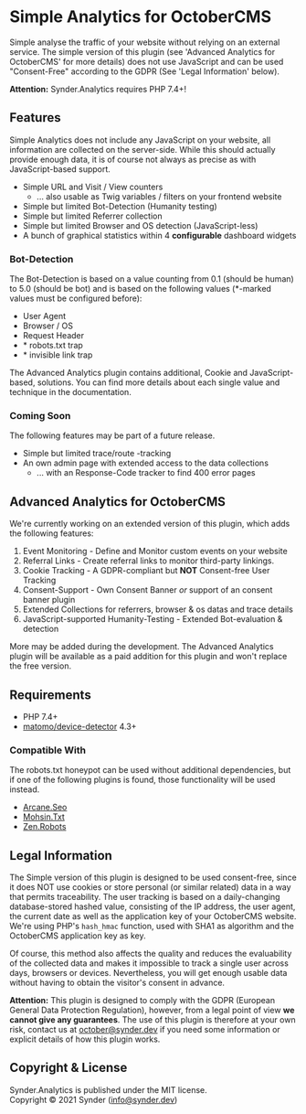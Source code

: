 Simple Analytics for OctoberCMS
===============================

Simple analyse the traffic of your website without relying on an external service. The simple
version of this plugin (see 'Advanced Analytics for OctoberCMS' for more details) does not use 
JavaScript and can be used "Consent-Free" according to the GDPR (See 'Legal Information' below).

**Attention:** Synder.Analytics requires PHP 7.4+!


Features
--------

Simple Analytics does not include any JavaScript on your website, all information are collected on
the server-side. While this should actually provide enough data, it is of course not always as
precise as with JavaScript-based support.

-   Simple URL and Visit / View counters
    -   ... also usable as Twig variables / filters on your frontend website
-   Simple but limited Bot-Detection (Humanity testing)
-   Simple but limited Referrer collection
-   Simple but limited Browser and OS detection (JavaScript-less)
-   A bunch of graphical statistics within 4 **configurable** dashboard widgets


### Bot-Detection

The Bot-Detection is based on a value counting from 0.1 (should be human) to 5.0 (should be bot)
and is based on the following values (*-marked values must be configured before):

-   User Agent
-   Browser / OS
-	Request Header
-   \* robots.txt trap
-   \* invisible link trap

The Advanced Analytics plugin contains additional, Cookie and JavaScript-based, solutions. You can 
find more details about each single value and technique in the documentation.


### Coming Soon

The following features may be part of a future release.

-   Simple but limited trace/route -tracking
-   An own admin page with extended access to the data collections
    -   ... with an Response-Code tracker to find 400 error pages


Advanced Analytics for OctoberCMS
---------------------------------

We're currently working on an extended version of this plugin, which adds the following features:

1.  Event Monitoring - Define and Monitor custom events on your website
2.  Referral Links - Create referral links to monitor third-party linkings.
3.  Cookie Tracking - A GDPR-compliant but **NOT** Consent-free User Tracking
4.  Consent-Support - Own Consent Banner _or_ support of an consent banner plugin
5.  Extended Collections for referrers, browser & os datas and trace details
6.  JavaScript-supported Humanity-Testing - Extended Bot-evaluation & detection

More may be added during the development. The Advanced Analytics plugin will be available as a paid
addition for this plugin and won't replace the free version.


Requirements
------------

-   PHP 7.4+
-   [matomo/device-detector](https://github.com/matomo-org/device-detector) 4.3+


### Compatible With

The robots.txt honeypot can be used without additional dependencies, but if one of the following 
plugins is found, those functionality will be used instead. 

-   [Arcane.Seo](https://octobercms.com/plugin/arcane-seo)
-   [Mohsin.Txt](https://octobercms.com/plugin/mohsin-txt)
-   [Zen.Robots](https://octobercms.com/plugin/zen-robots)


Legal Information
-----------------

The Simple version of this plugin is designed to be used consent-free, since it does NOT use cookies 
or store personal (or similar related) data in a way that permits traceability. The user tracking 
is based on a daily-changing database-stored hashed value, consisting of the IP address, the user 
agent, the current date as well as the application key of your OctoberCMS website. We're using PHP's
`hash_hmac` function, used with SHA1 as algorithm and the OctoberCMS application key as key.

Of course, this method also affects the quality and reduces the evaluability of the collected data 
and makes it impossible to track a single user across days, browsers or devices. Nevertheless, you 
will get enough usable data without having to obtain the visitor's consent in advance.

**Attention:** This plugin is designed to comply with the GDPR (European General Data Protection
Regulation), however, from a legal point of view **we cannot give any guarantees**. The use of this
plugin is therefore at your own risk, contact us at october@synder.dev if you need some information
or explicit details of how this plugin works.


Copyright & License
-------------------

Synder.Analytics is published under the MIT license.<br />
Copyright © 2021 Synder (info@synder.dev)
